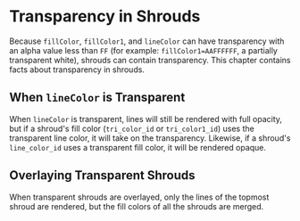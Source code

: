 # Transparency in Shrouds
Because `fillColor`, `fillColor1`, and `lineColor` can have transparency with an alpha value less than `FF` (for example: `fillColor1=AAFFFFFF`, a partially transparent white), shrouds can contain transparency. This chapter contains facts about transparency in shrouds.
## When `lineColor` is Transparent
When `lineColor` is transparent, lines will still be rendered with full opacity, but if a shroud's fill color (`tri_color_id` or `tri_color1_id`) uses the transparent line color, it will take on the transparency. Likewise, if a shroud's `line_color_id` uses a transparent fill color, it will be rendered opaque.
## Overlaying Transparent Shrouds
When transparent shrouds are overlayed, only the lines of the topmost shroud are rendered, but the fill colors of all the shrouds are merged.